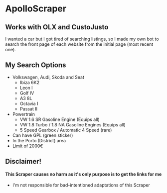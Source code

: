 # ApolloScraper

## Works with OLX and CustoJusto
I wanted a car but I got tired of searching listings, so I made my own bot to search the front page of each website from the initial page (most recent one).

## My Search Options
* Volkswagen, Audi, Skoda and Seat
  * Ibiza 6K2
  * Leon I
  * Golf IV
  * A3 8L
  * Octavia I
  * Passat II
* Powertrain
  * VW 1.6 SR Gasoline Engine (Equips all)
  * VW 1.8 Turbo / 1.8 NA Gasoline Engines (Equips all)
  * 5 Speed Gearbox / Automatic 4 Speed (rare)
* Can have GPL (green sticker)
* In the Porto (District) area
* Limit of 2000€

## Disclaimer!
#### This Scraper causes no harm as it's only purpose is to get the links for me
* I'm not responsible for bad-intentioned adaptations of this Scraper
